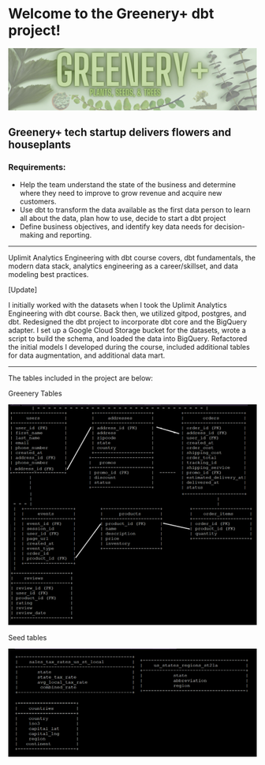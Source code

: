 <!--# bq_dbt_bi-->

# Welcome to the Greenery+ dbt project!

<img src = "/assets/Greenery.png" alt="drawing"/>

## Greenery+ tech startup delivers flowers and houseplants

### Requirements:

- Help the team understand the state of the business and determine where they need to improve to grow revenue and acquire new customers.
- Use dbt to transform the data available as the first data person to learn all about the data, plan how to use, decide to start a dbt project
- Define business objectives, and identify key data needs for decision-making and reporting.

-------

Uplimit Analytics Engineering with dbt course covers, dbt fundamentals, the modern data stack, analytics engineering as a career/skillset, and data modeling best practices.	

[Update]

I initially worked with the datasets when I took the Uplimit Analytics Engineering with dbt course. Back then, we utilized gitpod, postgres, and dbt. 
Redesigned the dbt project to incorporate dbt core and the BigQuery adapter.
I set up a Google Cloud Storage bucket for the datasets, wrote a script to build the schema, and loaded the data into BigQuery.
Refactored the initial models I developed during the course, included additional tables for data augmentation, and additional data mart. 

-------

The tables included in the project are below:

Greenery Tables

<img src = "/assets/tables.png" alt="greenery_tables"/>

Seed tables

<img src = "/assets/seeds_tables.png" alt="greenery_seed_tables"/>
